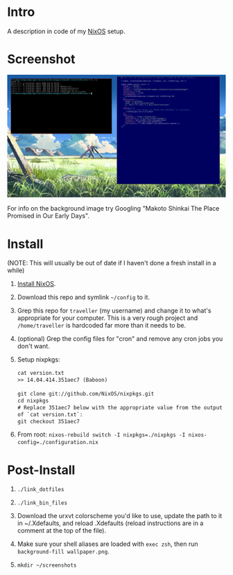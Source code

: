 # Intro

A description in code of my [NixOS](http://nixos.org/) setup.

# Screenshot

![screenshot](https://raw.githubusercontent.com/seagreen/ianix/master/screenshot.png)

For info on the background image try Googling "Makoto Shinkai The Place Promised in Our Early Days".

# Install

(NOTE: This will usually be out of date if I haven't done a fresh install in a while)

1. [Install NixOS](http://nixos.org/nixos/manual/#sec-installation).

2. Download this repo and symlink `~/config` to it.

3. Grep this repo for `traveller` (my username) and change it to what's appropriate for your computer. This is a very rough project and `/home/traveller` is hardcoded far more than it needs to be.

4. (optional) Grep the config files for "cron" and remove any cron jobs you don't want.

5. Setup nixpkgs:

    ```
    cat version.txt
    >> 14.04.414.351aec7 (Baboon)

    git clone git://github.com/NixOS/nixpkgs.git
    cd nixpkgs
    # Replace 351aec7 below with the appropriate value from the output of `cat version.txt`:
    git checkout 351aec7
    ```

6. From root: `nixos-rebuild switch -I nixpkgs=./nixpkgs -I nixos-config=./configuration.nix`

# Post-Install

1. `./link_dotfiles`

2. `./link_bin_files`

3. Download the urxvt colorscheme you'd like to use, update the path to it in ~/.Xdefaults, and reload .Xdefaults (reload instructions are in a comment at the top of the file).

4. Make sure your shell aliases are loaded with `exec zsh`, then run `background-fill wallpaper.png`.

5. `mkdir ~/screenshots`
